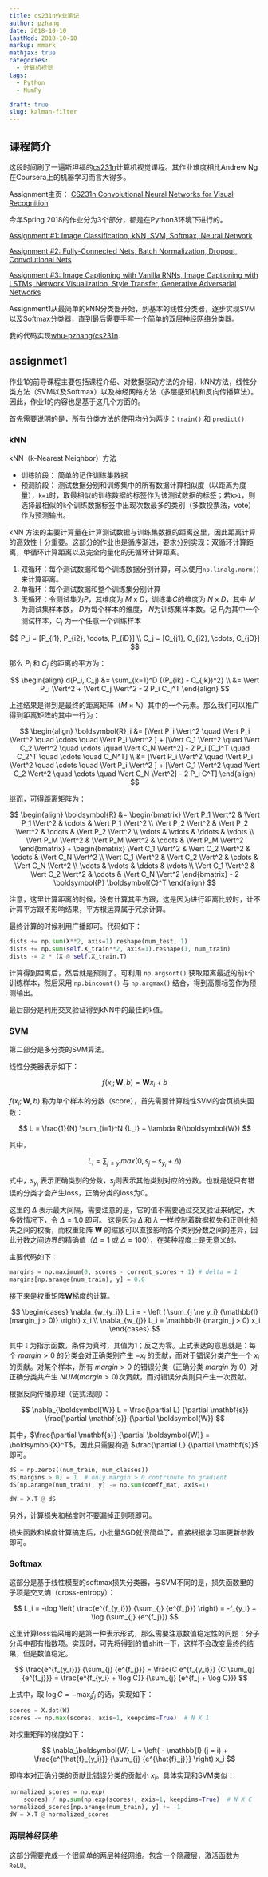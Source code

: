 ```yaml
---
title: cs231n作业笔记
author: pzhang
date: 2018-10-10
lastMod: 2018-10-10
markup: mmark
mathjax: true
categories:
  - 计算机视觉
tags:
  - Python
  - NumPy

draft: true
slug: kalman-filter
---
```


## 课程简介

这段时间刷了一遍斯坦福的[cs231n](http://cs231n.stanford.edu/)计算机视觉课程。其作业难度相比Andrew Ng在Coursera上的机器学习而言大得多。

Assignment主页： [CS231n Convolutional Neural Networks for Visual Recognition](https://cs231n.github.io/)

今年Spring 2018的作业分为3个部分，都是在Python3环境下进行的。

[Assignment #1: Image Classification, kNN, SVM, Softmax, Neural Network](https://cs231n.github.io/assignments2018/assignment1/)

[Assignment #2: Fully-Connected Nets, Batch Normalization, Dropout, Convolutional Nets](https://cs231n.github.io/assignments2018/assignment2/)

[Assignment #3: Image Captioning with Vanilla RNNs, Image Captioning with LSTMs, Network Visualization, Style Transfer, Generative Adversarial Networks](https://cs231n.github.io/assignments2018/assignment3/)


Assignment1从最简单的kNN分类器开始，到基本的线性分类器，逐步实现SVM以及Softmax分类器，直到最后需要手写一个简单的双层神经网络分类器。


我的代码实现[whu-pzhang/cs231n](https://github.com/whu-pzhang/cs231n).

<!--more-->

## assignmet1

作业1的前导课程主要包括课程介绍、对数据驱动方法的介绍，kNN方法，线性分类方法（SVM以及Softmax）以及神经网络方法（多层感知机和反向传播算法）。
因此，作业1的内容也是基于这几个方面的。

首先需要说明的是，所有分类方法的使用均分为两步：`train()` 和 `predict()`

### kNN

kNN（k-Nearest Neighbor）方法

- 训练阶段： 简单的记住训练集数据
- 预测阶段： 测试数据分别和训练集中的所有数据计算相似度（以距离为度量），`k=1`时，取最相似的训练数据的标签作为该测试数据的标签；若`k>1`，则选择最相似的`k`个训练数据标签中出现次数最多的类别（多数投票法，vote）作为预测输出。

kNN 方法的主要计算量在计算测试数据与训练集数据的距离这里，因此距离计算的高效性十分重要。这部分的作业也是循序渐进，要求分别实现：双循环计算距离，单循环计算距离以及完全向量化的无循环计算距离。

1. 双循环：每个测试数据和每个训练数据分别计算，可以使用`np.linalg.norm()`来计算距离。
2. 单循环：每个测试数据和整个训练集分别计算
3. 无循环：令测试集为$P$，其维度为 $M \times D$，训练集$C$的维度为 $N \times D$，其中 $M$ 为测试集样本数， $D$为每个样本的维度， $N$为训练集样本数。记 $P_i$为其中一个测试样本，$C_j$ 为一个任意一个训练样本

$$
P_i = [P_{i1}, P_{i2}, \cdots, P_{iD}] \\
C_j = [C_{j1}, C_{j2}, \cdots, C_{jD}]
$$

那么 $P_i$ 和 $C_j$ 的距离的平方为：

$$
\begin{align}
d(P_i, C_j) &= \sum_{k=1}^D {(P_{ik} - C_{jk})^2} \\
&= \Vert P_i \Vert^2 + \Vert C_j \Vert^2 - 2 P_i C_j^T
\end{align}
$$

上述结果是得到是最终的距离矩阵（$M \times N$）其中的一个元素。那么我们可以推广得到距离矩阵的其中一行为：

$$
\begin{align}
\boldsymbol{R}_i &= [\Vert P_i \Vert^2 \quad \Vert P_i \Vert^2 \quad \cdots \quad \Vert P_i \Vert^2 ] + [\Vert C_1 \Vert^2 \quad \Vert C_2 \Vert^2 \quad \cdots \quad \Vert C_N \Vert^2] - 2 P_i [C_1^T \quad C_2^T \quad \cdots \quad C_N^T] \\
&= [\Vert P_i \Vert^2 \quad \Vert P_i \Vert^2 \quad \cdots \quad \Vert P_i \Vert^2 ] + [\Vert C_1 \Vert^2 \quad \Vert C_2 \Vert^2 \quad \cdots \quad \Vert C_N \Vert^2] - 2 P_i C^T]
\end{align}
$$


继而，可得距离矩阵为：

$$
\begin{align}
\boldsymbol{R} &= \begin{bmatrix}
\Vert P_1 \Vert^2 & \Vert P_1 \Vert^2 & \cdots & \Vert P_1 \Vert^2 \\
\Vert P_2 \Vert^2 & \Vert P_2 \Vert^2 & \cdots & \Vert P_2 \Vert^2 \\
\vdots & \vdots & \ddots & \vdots \\
\Vert P_M \Vert^2 & \Vert P_M \Vert^2 & \cdots & \Vert P_M \Vert^2
\end{bmatrix} +
\begin{bmatrix}
\Vert C_1 \Vert^2 & \Vert C_2 \Vert^2 & \cdots & \Vert C_N \Vert^2 \\
\Vert C_1 \Vert^2 & \Vert C_2 \Vert^2 & \cdots & \Vert C_N \Vert^2 \\
\vdots & \vdots & \ddots & \vdots \\
\Vert C_1 \Vert^2 & \Vert C_2 \Vert^2 & \cdots & \Vert C_N \Vert^2
\end{bmatrix} - 2 \boldsymbol{P} \boldsymbol{C}^T
\end{align}
$$

注意，这里计算距离的时候，没有计算其平方跟，这是因为进行距离比较时，计不计算平方跟不影响结果，平方根运算属于冗余计算。

最终计算的时候利用广播即可。代码如下：

```python
dists += np.sum(X**2, axis=1).reshape(num_test, 1)
dists += np.sum(self.X_train**2, axis=1).reshape(1, num_train)
dists -= 2 * (X @ self.X_train.T)
```

计算得到距离后，然后就是预测了。可利用 `np.argsort()` 获取距离最近的前`k`个训练样本，然后采用 `np.bincount()` 与 `np.argmax()` 结合，得到高票标签作为预测输出。

最后部分是利用交叉验证得到kNN中的最佳的`k`值。

### SVM

第二部分是多分类的SVM算法。

线性分类器表示如下：

$$
f(x_i; \boldsymbol{W}, b) = \boldsymbol{W} x_i + b
$$

$f(x_i; \boldsymbol{W}, b)$ 称为单个样本的分数（score），首先需要计算线性SVM的合页损失函数：

$$
L = \frac{1}{N} \sum_{i=1}^N {L_i} + \lambda R(\boldsymbol{W})
$$

其中，

$$
L_i = \sum_{j \ne y_i} max(0, s_j - s_{y_i} + \Delta)
$$

式中，$s_{y_i}$ 表示正确类别的分数，$s_j$则表示其他类别对应的分数。也就是说只有错误的分类才会产生loss，正确分类的loss为0。

这里的 $\Delta$ 表示最大间隔，需要注意的是，它的值不需要通过交叉验证来确定，大多数情况下，令 $\Delta = 1.0$ 即可。
这是因为 $\Delta$ 和 $\lambda$ 一样控制着数据损失和正则化损失之间的权衡，而权重矩阵 $\boldsymbol{W}$ 的缩放可以直接影响各个类别分数之间的差异，因此分数之间边界的精确值（$\Delta=1$ 或 $\Delta=100$），在某种程度上是无意义的。

主要代码如下：

```python
margins = np.maximum(0, scores - corrent_scores + 1) # delta = 1
margins[np.arange(num_train), y] = 0.0
```

接下来是权重矩阵$\boldsymbol{W}$梯度的计算。

$$
\begin{cases}
\nabla_{w_{y_i}} L_i = - \left ( \sum_{j \ne y_i} {\mathbb{I} (margin_j > 0)} \right) x_i \\
\nabla_{w_{j}} L_i = \mathbb{I} (margin_j > 0) x_i
\end{cases}
$$

其中 $\mathbb{I}$ 为指示函数，条件为真时，其值为1；反之为零。上式表达的意思就是：每个 $margin > 0$  的分类会对正确类别产生 $-x_i$ 的贡献，而对于错误分类产生一个 $x_i$ 的贡献。对某个样本，所有 $margin>0$ 的错误分类（正确分类 $margin$ 为 0）对正确分类共产生 $NUM(margin > 0)​$ 次贡献，而对错误分类则只产生一次贡献。

根据反向传播原理（链式法则）：

$$
\nabla_{\boldsymbol{W}} L = \frac{\partial L} {\partial \mathbf{s}} \frac{\partial \mathbf{s}} {\partial \boldsymbol{W}}
$$

其中，$\frac{\partial \mathbf{s}} {\partial \boldsymbol{W}} = \boldsymbol{X}^T$，因此只需要构造 $\frac{\partial L} {\partial \mathbf{s}}$ 即可。

```python
dS = np.zeros((num_train, num_classes))
dS[margins > 0] = 1  # only margin > 0 contribute to gradient
dS[np.arange(num_train), y] -= np.sum(coeff_mat, axis=1)

dW = X.T @ dS
```

另外，计算损失和梯度时不要漏掉正则项即可。

损失函数和梯度计算搞定后，小批量SGD就很简单了，直接根据学习率更新参数即可。

### Softmax

这部分是基于线性模型的softmax损失分类器，与SVM不同的是，损失函数里的子项是交叉熵（cross-entropy）：

$$
L_i = -\log \left( \frac{e^{f_{y_i}}} {\sum_{j} {e^{f_j}}} \right) =
-f_{y_i} + \log (\sum_{j} {e^{f_j}})
$$

这里计算loss若采用的是第一种表示形式，那么需要注意数值稳定性的问题：分子分母中都有指数项。实现时，可先将得到的值shift一下，这样不会改变最终的结果，但是数值稳定。

$$
\frac{e^{f_{y_i}}} {\sum_{j} {e^{f_j}}} = \frac{C e^{f_{y_i}}} {C \sum_{j} {e^{f_j}}} = \frac{e^{f_{y_i} + \log C}} {\sum_{j} {e^{f_j + \log C}}}
$$

上式中，取 $\log C = - \max_j f_j$ 的话，实现如下：

```python
scores = X.dot(W)
scores -= np.max(scores, axis=1, keepdims=True)  # N X 1
```

对权重矩阵的梯度如下：

$$
\nabla_\boldsymbol{W} L = \left( - \mathbb{I} (j = i) +  \frac{e^{\hat{f}_{y_i}}} {\sum_{j} {e^{\hat{f}_j}}} \right) x_i
$$

即样本对正确分类的贡献比错误分类的贡献小 $x_i$。具体实现和SVM类似：

```python
normalized_scores = np.exp(
    scores) / np.sum(np.exp(scores), axis=1, keepdims=True)  # N X C
normalized_scores[np.arange(num_train), y] += -1
dW = X.T @ normalized_scores
```

### 两层神经网络

这部分需要完成一个很简单的两层神经网络。包含一个隐藏层，激活函数为`ReLU`。
